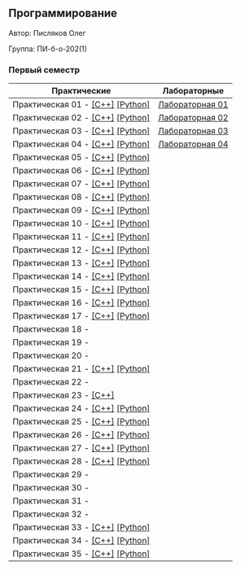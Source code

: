 ## Программирование

Автор: Писляков Олег

Группа: ПИ-б-о-202(1)

### Первый семестр

| Практические | Лабораторные |
|--------------|--------------|
| Практическая 01 - [[С++]](.Practice/01/C++/FirstEx/FirstEx/FirstEx.cpp) [[Python]](./Practice/01/Python/01.py) |  [Лабораторная 01](./Lab/Lab1/) |
| Практическая 02 - [[С++]](.Practice/02/C++/SecondEx/SecondEx/SecondEx.cpp) [[Python]](./Practice/02/Python/02.py) |  [Лабораторная 02](./Lab/Lab2/) |
| Практическая 03 - [[С++]](.Practice/03/C++/ThirdEx/ThirdEx/ThirdEx.cpp) [[Python]](./Practice/03/Python/03.py) |  [Лабораторная 03](./Lab/Lab3/) |
| Практическая 04 - [[С++]](.Practice/04/C++/FourthEx/FourthEx/FourthEx.cpp) [[Python]](./Practice/04/Python/04.py) |  [Лабораторная 04](./Lab/Lab4/) |
| Практическая 05 - [[С++]](.Practice/05/C++/FifthEx/FifthEx/FifthEx.cpp) [[Python]](./Practice/05/Python/05.py) | |
| Практическая 06 - [[С++]](.Practice/06/C++/SixthEx/SixthEx/SixthEx.cpp) [[Python]](./Practice/06/Python/06.py) | |
| Практическая 07 - [[С++]](.Practice/07/C++/SeventhEx/SeventhEx/SeventhEx.cpp) [[Python]](./Practice/07/Python/07.py) | |
| Практическая 08 - [[С++]](.Practice/08/C++/EighthEx/EighthEx/EighthEx.cpp) [[Python]](./Practice/08/Python/08.py) | |
| Практическая 09 - [[С++]](.Practice/09/C++/NinethEx/NinethEx/NinethEx.cpp) [[Python]](./Practice/09/Python/09.py) | |
| Практическая 10 - [[С++]](.Practice/10/C++/TenthEx/TenthEx/TenthEx.cpp) [[Python]](./Practice/10/Python/10.py) | |
| Практическая 11 - [[С++]](.Practice/11/C++/EleventhEx/EleventhEx/EleventhEx.cpp) [[Python]](./Practice/11/Python/11.py) | |
| Практическая 12 - [[С++]](.Practice/12/C++/TwelvethEx/TwelvethEx/TwelvethEx.cpp) [[Python]](./Practice/12/Python/12.py) | |
| Практическая 13 - [[С++]](.Practice/13/C++/ThirteenthEx/ThirteenthEx/ThirteenthEx.cpp) [[Python]](./Practice/13/Python/13.py) | |
| Практическая 14 - [[С++]](.Practice/14/C++/ex14/ex14/ex14.cpp) [[Python]](./Practice/14/Python/14.py) | |
| Практическая 15 - [[С++]](.Practice/15/C++/ex15/ex15/ex15.cpp) [[Python]](./Practice/15/Python/15.py) | |
| Практическая 16 - [[С++]](.Practice/16/C++/ex16/ex16/ex16.cpp) [[Python]](./Practice/16/Python/16.py) | |
| Практическая 17 - [[С++]](.Practice/17/C++/ex17/ex17/ex17.cpp) [[Python]](./Practice/17/Python/17.py) | |
| Практическая 18 - | |
| Практическая 19 - | |
| Практическая 20 - | |
| Практическая 21 - [[С++]](.Practice/21/C++/ex21/ex21/ex21.cpp) [[Python]](./Practice/21/Python/21.py) | |
| Практическая 22 - | |
| Практическая 23 - [[С++]](.Practice/23/C++/ex23/ex23/ex23.cpp) | |
| Практическая 24 - [[С++]](.Practice/24/C++/ex24/ex24/ex24.cpp) [[Python]](./Practice/24/Python/24.py) | |
| Практическая 25 - [[С++]](.Practice/25/C++/ex25/ex25/ex25.cpp) [[Python]](./Practice/25/Python/25.py) | |
| Практическая 26 - [[С++]](.Practice/26/C++/ex26/ex26/ex26.cpp) [[Python]](./Practice/26/Python/26.py) | |
| Практическая 27 - [[С++]](.Practice/27/C++/ex27/ex27/ex27.cpp) [[Python]](./Practice/27/Python/27.py) | |
| Практическая 28 - [[С++]](.Practice/28/C++/ex28/ex28/ex28.cpp) [[Python]](./Practice/28/Python/28.py) | |
| Практическая 29 - | |
| Практическая 30 - | |
| Практическая 31 - | |
| Практическая 32 - | |
| Практическая 33 - [[С++]](.Practice/33/C++/ex33/ex33/ex33.cpp) [[Python]](./Practice/33/Python/33.py) | |
| Практическая 34 - [[С++]](.Practice/34/C++/ex34/ex34/ex34.cpp) [[Python]](./Practice/34/Python/34.py) | |
| Практическая 35 - [[С++]](.Practice/35/C++/ex35/ex35/ex35.cpp) [[Python]](./Practice/35/Python/35.py) | |